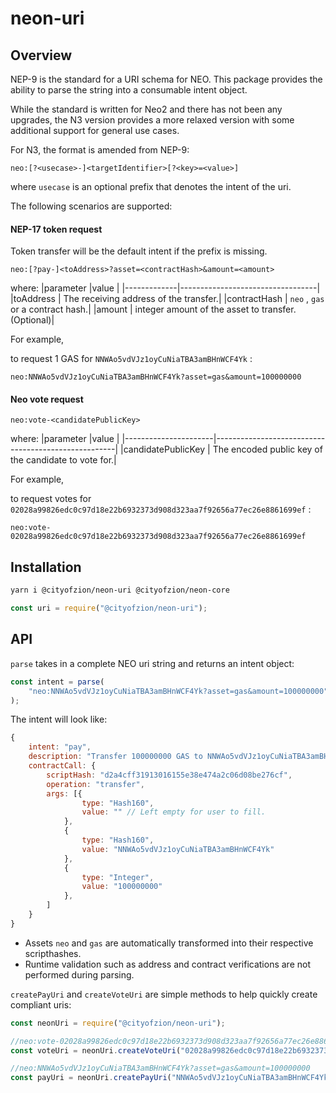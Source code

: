 # neon-uri

## Overview

NEP-9 is the standard for a URI schema for NEO. This package provides the ability to parse the string into a consumable intent object.

While the standard is written for Neo2 and there has not been any upgrades, the N3 version provides a more relaxed version with some additional support for general use cases.

For N3, the format is amended from NEP-9:

```
neo:[?<usecase>-]<targetIdentifier>[?<key>=<value>]
```

where `usecase` is an optional prefix that denotes the intent of the uri.

The following scenarios are supported:

#### NEP-17 token request

Token transfer will be the default intent if the prefix is missing.

```
neo:[?pay-]<toAddress>?asset=<contractHash>&amount=<amount>
```

where:
|parameter    |value                             |
|-------------|----------------------------------|
|toAddress    | The receiving address of the transfer.|
|contractHash | `neo` , `gas` or a contract hash.|
|amount       | integer amount of the asset to transfer. (Optional)|

For example,

to request 1 GAS for `NNWAo5vdVJz1oyCuNiaTBA3amBHnWCF4Yk` :

```
neo:NNWAo5vdVJz1oyCuNiaTBA3amBHnWCF4Yk?asset=gas&amount=100000000
```

#### Neo vote request

```
neo:vote-<candidatePublicKey>
```

where:
|parameter             |value                                                |
|----------------------|-----------------------------------------------------|
|candidatePublicKey    | The encoded public key of the candidate to vote for.|

For example,

to request votes for `02028a99826edc0c97d18e22b6932373d908d323aa7f92656a77ec26e8861699ef` :

```
neo:vote-02028a99826edc0c97d18e22b6932373d908d323aa7f92656a77ec26e8861699ef
```

## Installation

```sh
yarn i @cityofzion/neon-uri @cityofzion/neon-core
```

```js
const uri = require("@cityofzion/neon-uri");
```

## API

`parse` takes in a complete NEO uri string and returns an intent object:

```js
const intent = parse(
    "neo:NNWAo5vdVJz1oyCuNiaTBA3amBHnWCF4Yk?asset=gas&amount=100000000"
);
```

The intent will look like:

```js
{
    intent: "pay",
    description: "Transfer 100000000 GAS to NNWAo5vdVJz1oyCuNiaTBA3amBHnWCF4Yk",
    contractCall: {
        scriptHash: "d2a4cff31913016155e38e474a2c06d08be276cf",
        operation: "transfer",
        args: [{
                type: "Hash160",
                value: "" // Left empty for user to fill.
            },
            {
                type: "Hash160",
                value: "NNWAo5vdVJz1oyCuNiaTBA3amBHnWCF4Yk"
            },
            {
                type: "Integer",
                value: "100000000"
            },
        ]
    }
}
```

* Assets `neo` and `gas` are automatically transformed into their respective scripthashes.
* Runtime validation such as address and contract verifications are not performed during parsing.

`createPayUri` and `createVoteUri` are simple methods to help quickly create compliant uris:

```js
const neonUri = require("@cityofzion/neon-uri");

//neo:vote-02028a99826edc0c97d18e22b6932373d908d323aa7f92656a77ec26e8861699ef
const voteUri = neonUri.createVoteUri("02028a99826edc0c97d18e22b6932373d908d323aa7f92656a77ec26e8861699ef")

//neo:NNWAo5vdVJz1oyCuNiaTBA3amBHnWCF4Yk?asset=gas&amount=100000000
const payUri = neonUri.createPayUri("NNWAo5vdVJz1oyCuNiaTBA3amBHnWCF4Yk", "gas", 100000000)
```
